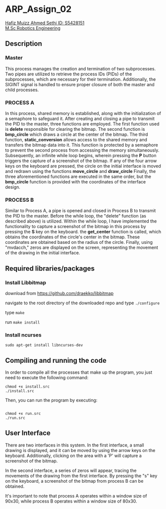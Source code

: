 # ARP_Assign_02

[Hafiz Muizz Ahmed Sethi ID: S5428151](https://github.com/notMuizz)<br>
[M.Sc Robotics Engineering](https://corsi.unige.it/corsi/10635)<br>


## Description

### Master
This process manages the creation and termination of two subprocesses. Two pipes are utilized to retrieve the process IDs (PIDs) of the subprocesses, which are necessary for their termination. Additionally, the SIGINT signal is handled to ensure proper closure of both the master and child processes.

### PROCESS A
In this process, shared memory is established, along with the initialization of a semaphore to safeguard it. After creating and closing a pipe to transmit the PID to the master, three functions are employed. The first function used is **delete** responsible for clearing the bitmap.
The second function is **bmp_circle** which draws a circle at the center of the bitmap. The third function, **static_conversion** allows access to the shared memory and transfers the bitmap data into it. This function is protected by a semaphore to prevent the second process from accessing the memory simultaneously.
Subsequently, an infinite while loop begins, wherein pressing the **P** button triggers the capture of a screenshot of the bitmap. If any of the four arrow keys on the keyboard are pressed, the circle on the initial interface is moved and redrawn using the functions **move_circle** and **draw_circle** Finally, the three aforementioned functions are executed in the same order, but the **bmp_circle** function is provided with the coordinates of the interface design.

### PROCESS B
Similar to Process A, a pipe is opened and closed in Process B to transmit the PID to the master.
Before the while loop, the "delete" function (as described above) is utilized. Within the while loop, I have implemented the functionality to capture a screenshot of the bitmap in this process by pressing the **S** key on the keyboard.
the **get_center** function is called, which obtains the coordinates of the circle's center in the bitmap. These coordinates are obtained based on the radius of the circle. Finally, using "mvdacch," zeros are displayed on the screen, representing the movement of the drawing in the initial interface.

## Required libraries/packages
### Install Libbitmap
 
 download from https://github.com/draekko/libbitmap

navigate to the root directory of the downloaded repo and type `./configure`

type `make`

run `make install`

### Install ncurses

```console
sudo apt-get install libncurses-dev
```
## Compiling and running the code
In order to compile all the processes that make up the program, you just need to execute the following command:
```console
chmod +x install.src
./install.src
```

Then, you can run the program by executing:
```console

chmod +x run.src
./run.src
```

## User Interface 

There are two interfaces in this system. In the first interface, a small drawing is displayed, and it can be moved by using the arrow keys on the keyboard. Additionally, clicking on the area with a 'P' will capture a screenshot of the bitmap.

In the second interface, a series of zeros will appear, tracing the movements of the drawing from the first interface. By pressing the "s" key on the keyboard, a screenshot of the bitmap from process B can be obtained.

It's important to note that process A operates within a window size of 90x30, while process B operates within a window size of 80x30.
